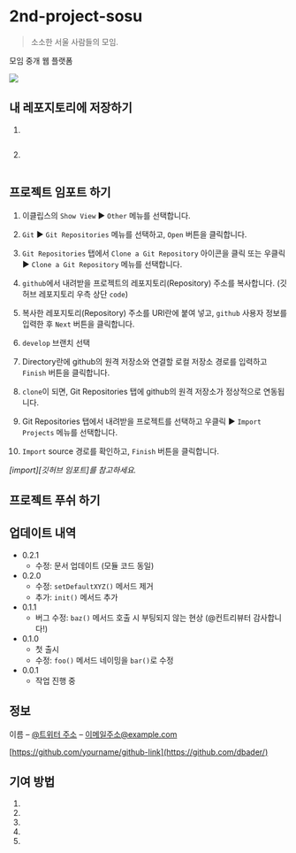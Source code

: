 # 2nd-project-sosu
> 소소한 서울 사람들의 모임.

모임 중개 웹 플랫폼

![](../header.png)

## 내 레포지토리에 저장하기

1.

```우측 상단 fork 클릭
```

2.

```자신의 레포지토리에 저장
```

## 프로젝트 임포트 하기

1. 이클립스의 ``Show View`` ▶ ``Other`` 메뉴를 선택합니다.

2. ``Git`` ▶ ``Git Repositories`` 메뉴를 선택하고, ``Open`` 버튼을 클릭합니다.

3. ``Git Repositories`` 탭에서 ``Clone a Git Repository`` 아이콘을 클릭 또는 우클릭 ▶ ``Clone a Git Repository`` 메뉴를 선택합니다.

4. ``github``에서 내려받을 프로젝트의 레포지토리(Repository) 주소를 복사합니다. (깃허브 레포지토리 우측 상단 ``code``)

5. 복사한 레포지토리(Repository) 주소를 URI란에 붙여 넣고, ``github`` 사용자 정보를 입력한 후 ``Next`` 버튼을 클릭합니다.

6. ``develop`` 브랜치 선택

7. Directory란에 github의 원격 저장소와 연결할 로컬 저장소 경로를 입력하고 ``Finish`` 버튼을 클릭합니다.

8. ``clone``이 되면, Git Repositories 탭에 github의 원격 저장소가 정상적으로 연동됩니다.

9. Git Repositories 탭에서 내려받을 프로젝트를 선택하고 우클릭 ▶ ``Import Projects`` 메뉴를 선택합니다.

10. ``Import`` source 경로를 확인하고, ``Finish`` 버튼을 클릭합니다.


_[import][깃허브 임포트]를 참고하세요._

## 프로젝트 푸쉬 하기



## 업데이트 내역

* 0.2.1
    * 수정: 문서 업데이트 (모듈 코드 동일)
* 0.2.0
    * 수정: `setDefaultXYZ()` 메서드 제거
    * 추가: `init()` 메서드 추가
* 0.1.1
    * 버그 수정: `baz()` 메서드 호출 시 부팅되지 않는 현상 (@컨트리뷰터 감사합니다!)
* 0.1.0
    * 첫 출시
    * 수정: `foo()` 메서드 네이밍을 `bar()`로 수정
* 0.0.1
    * 작업 진행 중

## 정보

이름 – [@트위터 주소](https://twitter.com/dbader_org) – 이메일주소@example.com


[https://github.com/yourname/github-link](https://github.com/dbader/)

## 기여 방법

1. 
2. 
3. 
4. 
5. 

<!-- Markdown link & img dfn's -->
[import]: [https://github.com/yourname/yourproject/wiki](https://smart-life-studio.tistory.com/170)
